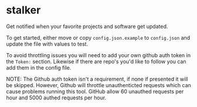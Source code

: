 # stalker

Get notified when your favorite projects and software get updated.

To get started, either move or copy `config.json.example` to `config.json` and
update the file with values to test.

To avoid throttling issues you will need to add your own github auth token in
the `Token:` section.  Likewise if there are repo's you'd like to follow you
can add them in the config file.

NOTE: The Github auth token isn't a requirement, if none if presented it will
be skipped.  However, Github will throttle unauthenticted requests which can
cause problems running this tool.  GitHub allow 60 unauthed requests per hour
and 5000 authed requests per hour.

